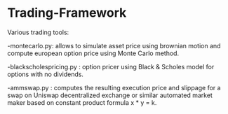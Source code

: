 # Trading-Framework
Various trading tools:

-montecarlo.py: allows to simulate asset price using brownian motion and compute european option price using Monte Carlo method.

-blackscholespricing.py : option pricer using Black & Scholes model for options with no dividends.  
  
-ammswap.py : computes the resulting execution price and slippage for a swap on Uniswap decentralized exchange or similar automated market maker based on constant product formula x * y = k.
